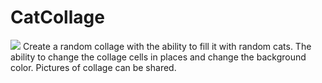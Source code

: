 # CatCollage
![](BCB322C1347E.GIF)
Create a random collage with the ability to fill it with random cats. 
The ability to change the collage cells in places and change the background color. 
Pictures of collage can be shared.
